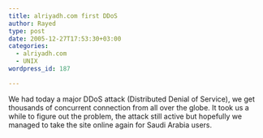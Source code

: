 ```yaml
---
title: alriyadh.com first DDoS
author: Rayed
type: post
date: 2005-12-27T17:53:30+03:00
categories:
  - alriyadh.com
  - UNIX
wordpress_id: 187

---
```

<p>We had today a major DDoS attack (Distributed Denial of Service), we get thousands of concurrent connection from all over the globe. It took us a while to figure out the problem, the attack still active but hopefully we managed to take the site online again for Saudi Arabia users.</p>
